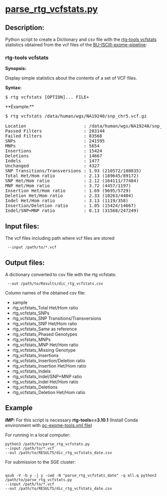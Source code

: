 # [parse\_rtg\_vcfstats.py](https://github.com/BU-ISCIII/qc_exome_tools/blob/develop/scripts/parse_rtg_vcfstats.py)

## Description:
Python script to create a Dictionary and csv file with the [rtg-tools vcfstats](https://cdn.rawgit.com/RealTimeGenomics/rtg-tools/master/installer/resources/tools/RTGOperationsManual/rtg_command_reference.html#vcfstats) statistics obtained from the vcf files of the [BU-ISCIII-exome-pipeline](https://github.com/BU-ISCIII/exome_pipeline):

     

### rtg-tools vcfstats

**Synopsis:**

Display simple statistics about the contents of a set of VCF files.

**Syntax:**

<div class="highlight-text">

<div class="highlight">

<pre><span></span>$ rtg vcfstats [OPTION]... FILE+
</pre>

</div>

</div>
**Example:**
<div class="highlight-text">

<div class="highlight">

<pre><span></span>$ rtg vcfstats /data/human/wgs/NA19240/snp_chr5.vcf.gz

Location                      : /data/human/wgs/NA19240/snp_chr5.vcf.gz
Passed Filters                : 283144
Failed Filters                : 83568
SNPs                          : 241595
MNPs                          : 5654
Insertions                    : 15424
Deletions                     : 14667
Indels                        : 1477
Unchanged                     : 4327
SNP Transitions/Transversions : 1.93 (210572/108835)
Total Het/Hom ratio           : 2.13 (189645/89172)
SNP Het/Hom ratio             : 2.12 (164111/77484)
MNP Het/Hom ratio             : 3.72 (4457/1197)
Insertion Het/Hom ratio       : 1.69 (9695/5729)
Deletion Het/Hom ratio        : 2.33 (10263/4404)
Indel Het/Hom ratio           : 3.13 (1119/358)
Insertion/Deletion ratio      : 1.05 (15424/14667)
Indel/SNP+MNP ratio           : 0.13 (31568/247249)
</pre>

</div>

</div>



## Input files:

The vcf files including path where vcf files are stored

```
 --input /path/to/*.vcf

```
  
## Output files:

A dictionary converted to csv file with the rtg vcfstats:


```
 --out /path/to/Results/dic_rtg_vcfstats.csv
``` 

Column names of the obtained csv file:

* sample
* rtg\_vcfstats\_Total Het/Hom ratio
* rtg\_vcfstats\_SNPs
* rtg\_vcfstats\_SNP Transitions/Transversions
* rtg\_vcfstats\_SNP Het/Hom ratio
* rtg\_vcfstats\_Same as reference
* rtg\_vcfstats\_Phased Genotypes
* rtg\_vcfstats\_MNPs
* rtg\_vcfstats\_MNP Het/Hom ratio
* rtg\_vcfstats\_Missing Genotype
* rtg\_vcfstats\_Insertions
* rtg\_vcfstats\_Insertion/Deletion ratio
* rtg\_vcfstats\_Insertion Het/Hom ratio
* rtg\_vcfstats\_Indels
* rtg\_vcfstats\_Indel/SNP+MNP ratio
* rtg\_vcfstats\_Indel Het/Hom ratio
* rtg\_vcfstats\_Deletions
* rtg\_vcfstats\_Deletion Het/Hom ratio



## Example
**_IMP:_** For this script is necessary **rtg-tools==3.10.1** (Install Conda environment with [qc-exome-tools.yml file](https://github.com/BU-ISCIII/qc_exome_tools/blob/develop/qc_exome_tools.yml))

For running in a local computer:



```
python3 /path/to/parse_rtg_vcfstats.py
--input /path/to/*.vcf
--out /path/to/RESULTS/dic_rtg_vcfstats_date.csv

```
 

For submission to the SGE cluster:

```

qsub -V -b y -j y -cwd -N "parse_rtg_vcfstats_date" -q all.q python3 /path/to/parse_rtg_vcfstats.py
--input /path/to/*.vcf
--out /path/to/RESULTS/dic_rtg_vcfstats_date.csv

```
   